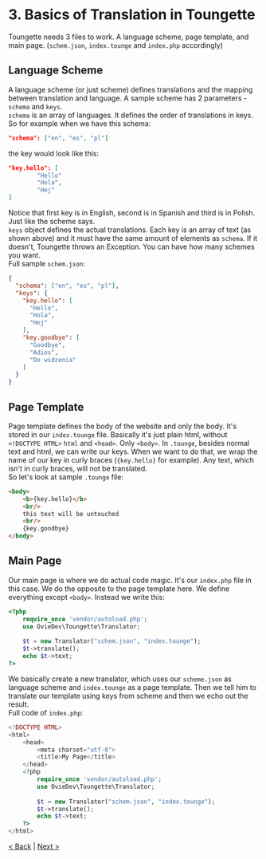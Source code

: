 # 3. Basics of Translation in Toungette
Toungette needs 3 files to work. A language scheme, page template,
and main page. (`schem.json`, `index.tounge` and `index.php` accordingly)
## Language Scheme
A language scheme (or just scheme) defines translations and
the mapping between translation and language. A sample scheme
has 2 parameters - `schema` and `keys`.\
`schema` is an array of languages. It defines the order of
translations in keys. So for example when we have this schema:
```json 
"schema": ["en", "es", "pl"]
```
the key would look like this:
```json
"key.hello": [
        "Hello" 
        "Hola",
        "Hej"
]
```
Notice that first key is in English, second is in Spanish and
third is in Polish. Just like the scheme says.\
`keys` object defines the actual translations. Each key is an
array of text (as shown above) and it must have the same amount of
elements as `schema`. If it doesn't, Toungette throws an Exception.
You can have how many schemes you want.\
Full sample `schem.json`:
```json
{
  "schema": ["en", "es", "pl"],
  "keys": {
    "key.hello": [
      "Hello",
      "Hola",
      "Hej"
    ],
    "key.goodbye": [
      "Goodbye",
      "Adios",
      "Do widzenia"
    ]
  }
}
```
## Page Template
Page template defines the body of the website and only the body.
It's stored in our `index.tounge` file. Basically it's just plain html,
without `<!DOCTYPE HTML>` `html` and `<head>`. Only `<body>`.
In `.tounge`, besides normal text and html, we can write our keys.
When we want to do that, we wrap the name of our key in curly braces
(`{key.hello}` for example). Any text, which isn't in curly braces, will
not be translated.\
So let's look at sample `.tounge` file:
```html
<body>
    <b>{key.hello}</b>
    <br/>
    this text will be untouched
    <br/>
    {key.goodbye}
</body>
```
## Main Page 
Our main page is where we do actual code magic. It's our `index.php`
file in this case. We do the opposite to the page template here. We define
everything except `<body>`. Instead we write this:

```php
<?php
    require_once 'vendor/autoload.php';
    use OvieDev\Toungette\Translator;
    
    $t = new Translator("schem.json", "index.tounge");
    $t->translate();
    echo $t->text;
?>
```
We basically create a new translator, which uses our `scheme.json` as
language scheme and `index.tounge` as a page template. Then we
tell him to translate our template using keys from scheme and then
we echo out the result.\
Full code of `index.php`:

```php
<!DOCTYPE HTML>
<html>
    <head>
        <meta charset="utf-8">
        <title>My Page</title>
    </head>
    <?php
        require_once 'vendor/autoload.php';
        use OvieDev\Toungette\Translator;
        
        $t = new Translator("schem.json", "index.tounge");
        $t->translate();
        echo $t->text;
    ?>
</html>
```
[< Back](gettingstarted.md) | [Next >](filldirectives.md)